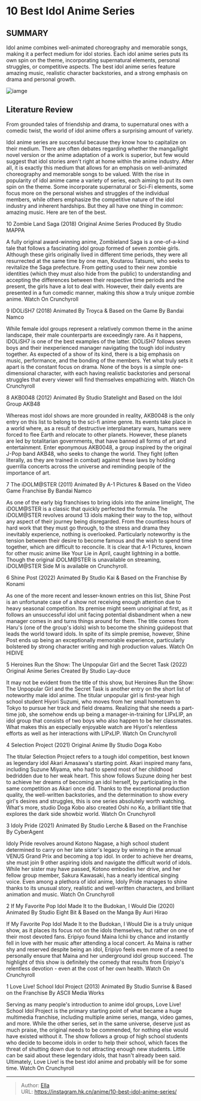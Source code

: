# 10 Best Idol Anime Series


## SUMMARY 


 Idol anime combines well-animated choreography and memorable songs, making it a perfect medium for idol stories. 
 Each idol anime series puts its own spin on the theme, incorporating supernatural elements, personal struggles, or competitive aspects. 
 The best idol anime series feature amazing music, realistic character backstories, and a strong emphasis on drama and personal growth. 

![iamge](https://static1.srcdn.com/wordpress/wp-content/uploads/2023/08/idol-anime-list-featured-image.jpg)

## Literature Review

From grounded tales of friendship and drama, to supernatural ones with a comedic twist, the world of idol anime offers a surprising amount of variety.




Idol anime series are successful because they know how to capitalize on their medium. There are often debates regarding whether the manga/light novel version or the anime adaptation of a work is superior, but few would suggest that idol stories aren&#39;t right at home within the anime industry. After all, it is exactly this medium that allows for an emphasis on well-animated choreography and memorable songs to be valued.
With the rise in popularity of idol anime came a variety of series, each aiming to put its own spin on the theme. Some incorporate supernatural or Sci-Fi elements, some focus more on the personal wishes and struggles of the individual members, while others emphasize the competitive nature of the idol industry and inherent hardships. But they all have one thing in common: amazing music. Here are ten of the best.









 








 10  Zombie Land Saga (2018) 
Original Anime Series Produced By Studio MAPPA


 







A fully original award-winning anime, Zombieland Saga is a one-of-a-kind tale that follows a fascinating idol group formed of seven zombie girls. Although these girls originally lived in different time periods, they were all resurrected at the same time by one man, Koutarou Tatsumi, who seeks to revitalize the Saga prefecture. From getting used to their new zombie identities (which they must also hide from the public) to understanding and accepting the differences between their respective time periods and the present, the girls have a lot to deal with. However, their daily events are presented in a fun comedic manner, making this show a truly unique zombie anime.
Watch On Crunchyroll





 9  IDOLiSH7 (2018) 
Animated By Troyca &amp; Based on the Game By Bandai Namco
        

While female idol groups represent a relatively common theme in the anime landscape, their male counterparts are exceedingly rare. As it happens, IDOLiSH7 is one of the best examples of the latter. IDOLiSH7 follows seven boys and their inexperienced manager navigating the tough idol industry together. As expected of a show of its kind, there is a big emphasis on music, performance, and the bonding of the members. Yet what truly sets it apart is the constant focus on drama. None of the boys is a simple one-dimensional character, with each having realistic backstories and personal struggles that every viewer will find themselves empathizing with.
Watch On Crunchyroll





 8  AKB0048 (2012) 
Animated By Studio Statelight and Based on the Idol Group AKB48
        

Whereas most idol shows are more grounded in reality, AKB0048 is the only entry on this list to belong to the sci-fi anime genre. Its events take place in a world where, as a result of destructive interplanetary wars, humans were forced to flee Earth and relocate to other planets. However, these planets are led by totalitarian governments, that have banned all forms of art and entertainment. Enter eponymous AKB0048, a group inspired by the original J-Pop band AKB48, who seeks to change the world. They fight (often literally, as they are trained in combat) against these laws by holding guerrilla concerts across the universe and reminding people of the importance of art.





 7  The iDOLM@STER (2011) 
Animated By A-1 Pictures &amp; Based on the Video Game Franchise By Bandai Namco
        

As one of the early big franchises to bring idols into the anime limelight, The iDOLM@STER is a classic that quickly perfected the formula. The iDOLM@STER revolves around 13 idols making their way to the top, without any aspect of their journey being disregarded. From the countless hours of hard work that they must go through, to the stress and drama they inevitably experience, nothing is overlooked. Particularly noteworthy is the tension between their desire to become famous and the wish to spend time together, which are difficult to reconcile. It is clear that A-1 Pictures, known for other music anime like Your Lie in April, caught lightning in a bottle.
Though the original iDOLM@STER is unavailable on streaming, iDOLM@STER Side M is available on Crunchyroll. 






 6  Shine Post (2022) 
Animated By Studio Kai &amp; Based on the Franchise By Konami
        

As one of the more recent and lesser-known entries on this list, Shine Post is an unfortunate case of a show not receiving enough attention due to heavy seasonal competition. Its premise might seem unoriginal at first, as it follows an unsuccessful idol unit facing potential disbandment when a new manager comes in and turns things around for them. The title comes from Haru&#39;s (one of the group&#39;s idols) wish to become the shining guidepost that leads the world toward idols. In spite of its simple premise, however, Shine Post ends up being an exceptionally memorable experience, particularly bolstered by strong character writing and high production values.
Watch On HIDIVE





 5  Heroines Run the Show: The Unpopular Girl and the Secret Task (2022) 
Original Anime Series Created By Studio Lay-duce
        

It may not be evident from the title of this show, but Heroines Run the Show: The Unpopular Girl and the Secret Task is another entry on the short list of noteworthy male idol anime. The titular unpopular girl is first-year high school student Hiyori Suzumi, who moves from her small hometown to Tokyo to pursue her track and field dreams. Realizing that she needs a part-time job, she somehow ends up being a manager-in-training for LIPxLIP, an idol group that consists of two boys who also happen to be her classmates. What makes this an especially enjoyable watch are Hiyori&#39;s relentless efforts as well as her interactions with LIPxLIP.
Watch On Crunchyroll





 4  Selection Project (2021) 
Original Anime By Studio Doga Kobo


 







The titular Selection Project refers to a tough idol competition, best known as legendary idol Akari Amasawa&#39;s starting point. Akari inspired many fans, including Suzune Miyama, who had to spend most of her childhood bedridden due to her weak heart. This show follows Suzune doing her best to achieve her dreams of becoming an idol herself, by participating in the same competition as Akari once did. Thanks to the exceptional production quality, the well-written backstories, and the determination to show every girl&#39;s desires and struggles, this is one series absolutely worth watching. What&#39;s more, studio Doga Kobo also created Oshi no Ko, a brilliant title that explores the dark side showbiz world.
Watch On Crunchyroll





 3  Idoly Pride (2021) 
Animated By Studio Lerche &amp; Based on the Franchise By CyberAgent
        

Idoly Pride revolves around Kotono Nagase, a high school student determined to carry on her late sister&#39;s legacy by winning in the annual VENUS Grand Prix and becoming a top idol. In order to achieve her dreams, she must join 9 other aspiring idols and navigate the difficult world of idols. While her sister may have passed, Kotono embodies her drive, and her fellow group member, Sakura Kawasaki, has a nearly identical singing voice. Even among a plethora of idol anime, Idoly Pride manages to shine thanks to its unusual story, realistic and well-written characters, and brilliant animation and music.
Watch On Crunchyroll





 2  If My Favorite Pop Idol Made It to the Budokan, I Would Die (2020) 
Animated By Studio Eight Bit &amp; Based on the Manga By Auri Hirao
        

If My Favorite Pop Idol Made It to the Budokan, I Would Die is a truly unique show, as it places its focus not on the idols themselves, but rather on one of their most devoted fans. Eripiyo found Maina Ichii by chance and instantly fell in love with her music after attending a local concert. As Maina is rather shy and reserved despite being an idol, Eripiyo feels even more of a need to personally ensure that Maina and her underground idol group succeed. The highlight of this show is definitely the comedy that results from Eripiyo&#39;s relentless devotion - even at the cost of her own health.
Watch On Crunchyroll





 1  Love Live! School Idol Project (2013) 
Animated By Studio Sunrise &amp; Based on the Franchise By ASCII Media Works


 







Serving as many people&#39;s introduction to anime idol groups, Love Live! School Idol Project is the primary starting point of what became a huge multimedia franchise, including multiple anime series, manga, video games, and more. While the other series, set in the same universe, deserve just as much praise, the original needs to be commended, for nothing else would have existed without it. The show follows a group of high school students who decide to become idols in order to help their school, which faces the threat of shutting down due to not attracting enough new students. Little can be said about these legendary idols, that hasn&#39;t already been said. Ultimately, Love Live! is the best idol anime and probably will be for some time.
Watch On Crunchyroll

---

> Author: [Ella](https://instagram.hk.cn/)  
> URL: https://instagram.hk.cn/anime/10-best-idol-anime-series/  

